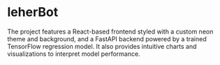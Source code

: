 # leherBot
The project features a React-based frontend styled with a custom neon theme and background, and a FastAPI backend powered by a trained TensorFlow regression model. It also provides intuitive charts and visualizations to interpret model performance.
